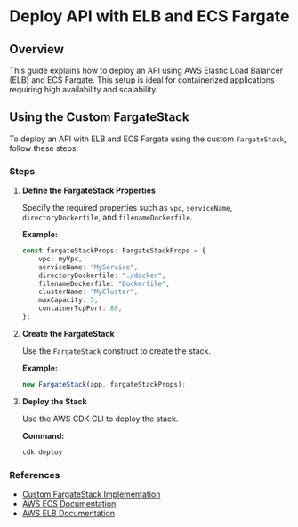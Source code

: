 # Deploy API with ELB and ECS Fargate

## **Overview**

This guide explains how to deploy an API using AWS Elastic Load Balancer (ELB) and ECS Fargate. This setup is ideal for containerized applications requiring high availability and scalability.

## **Using the Custom FargateStack**

To deploy an API with ELB and ECS Fargate using the custom `FargateStack`, follow these steps:

### **Steps**

1. **Define the FargateStack Properties**

   Specify the required properties such as `vpc`, `serviceName`, `directoryDockerfile`, and `filenameDockerfile`.

   **Example:**

   ```typescript
   const fargateStackProps: FargateStackProps = {
       vpc: myVpc,
       serviceName: "MyService",
       directoryDockerfile: "./docker",
       filenameDockerfile: "Dockerfile",
       clusterName: "MyCluster",
       maxCapacity: 5,
       containerTcpPort: 80,
   };
   ```

2. **Create the FargateStack**

   Use the `FargateStack` construct to create the stack.

   **Example:**

   ```typescript
   new FargateStack(app, fargateStackProps);
   ```

3. **Deploy the Stack**

   Use the AWS CDK CLI to deploy the stack.

   **Command:**

   ```bash
   cdk deploy
   ```

### **References**

- [Custom FargateStack Implementation](../shared/src/iac/src/aws/compute/ecs/fargateStack.ts)
- [AWS ECS Documentation](https://docs.aws.amazon.com/AmazonECS/latest/developerguide/Welcome.html)
- [AWS ELB Documentation](https://docs.aws.amazon.com/elasticloadbalancing/latest/application/introduction.html)
